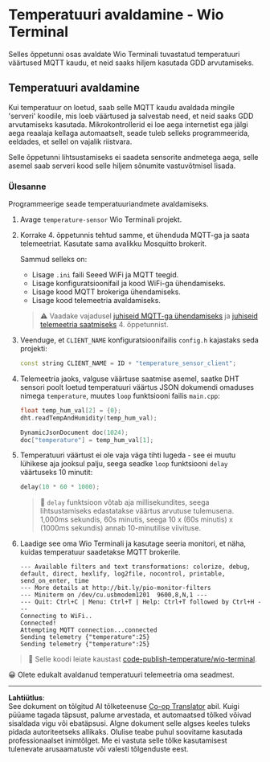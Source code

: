 <!--
CO_OP_TRANSLATOR_METADATA:
{
  "original_hash": "df28cd649cd892bcce034e064913b2f3",
  "translation_date": "2025-10-11T12:33:38+00:00",
  "source_file": "2-farm/lessons/1-predict-plant-growth/wio-terminal-temp-publish.md",
  "language_code": "et"
}
-->
# Temperatuuri avaldamine - Wio Terminal

Selles õppetunni osas avaldate Wio Terminali tuvastatud temperatuuri väärtused MQTT kaudu, et neid saaks hiljem kasutada GDD arvutamiseks.

## Temperatuuri avaldamine

Kui temperatuur on loetud, saab selle MQTT kaudu avaldada mingile 'serveri' koodile, mis loeb väärtused ja salvestab need, et neid saaks GDD arvutamiseks kasutada. Mikrokontrollerid ei loe aega internetist ega jälgi aega reaalaja kellaga automaatselt, seade tuleb selleks programmeerida, eeldades, et sellel on vajalik riistvara.

Selle õppetunni lihtsustamiseks ei saadeta sensorite andmetega aega, selle asemel saab serveri kood selle hiljem sõnumite vastuvõtmisel lisada.

### Ülesanne

Programmeerige seade temperatuuriandmete avaldamiseks.

1. Avage `temperature-sensor` Wio Terminali projekt.

1. Korrake 4. õppetunnis tehtud samme, et ühenduda MQTT-ga ja saata telemeetriat. Kasutate sama avalikku Mosquitto brokerit.

    Sammud selleks on:

    - Lisage `.ini` faili Seeed WiFi ja MQTT teegid.
    - Lisage konfiguratsioonifail ja kood WiFi-ga ühendamiseks.
    - Lisage kood MQTT brokeriga ühendamiseks.
    - Lisage kood telemeetria avaldamiseks.

    > ⚠️ Vaadake vajadusel [juhiseid MQTT-ga ühendamiseks](../../../1-getting-started/lessons/4-connect-internet/wio-terminal-mqtt.md) ja [juhiseid telemeetria saatmiseks](../../../1-getting-started/lessons/4-connect-internet/wio-terminal-telemetry.md) 4. õppetunnist.

1. Veenduge, et `CLIENT_NAME` konfiguratsioonifailis `config.h` kajastaks seda projekti:

    ```cpp
    const string CLIENT_NAME = ID + "temperature_sensor_client";
    ```

1. Telemeetria jaoks, valguse väärtuse saatmise asemel, saatke DHT sensori poolt loetud temperatuuri väärtus JSON dokumendi omaduses nimega `temperature`, muutes `loop` funktsiooni failis `main.cpp`:

    ```cpp
    float temp_hum_val[2] = {0};
    dht.readTempAndHumidity(temp_hum_val);

    DynamicJsonDocument doc(1024);
    doc["temperature"] = temp_hum_val[1];
    ```

1. Temperatuuri väärtust ei ole vaja väga tihti lugeda - see ei muutu lühikese aja jooksul palju, seega seadke `loop` funktsiooni `delay` väärtuseks 10 minutit:

    ```cpp
    delay(10 * 60 * 1000);
    ```

    > 💁 `delay` funktsioon võtab aja millisekundites, seega lihtsustamiseks edastatakse väärtus arvutuse tulemusena. 1,000ms sekundis, 60s minutis, seega 10 x (60s minutis) x (1000ms sekundis) annab 10-minutilise viivituse.

1. Laadige see oma Wio Terminali ja kasutage seeria monitori, et näha, kuidas temperatuur saadetakse MQTT brokerile.

    ```output
    --- Available filters and text transformations: colorize, debug, default, direct, hexlify, log2file, nocontrol, printable, send_on_enter, time
    --- More details at http://bit.ly/pio-monitor-filters
    --- Miniterm on /dev/cu.usbmodem1201  9600,8,N,1 ---
    --- Quit: Ctrl+C | Menu: Ctrl+T | Help: Ctrl+T followed by Ctrl+H ---
    Connecting to WiFi..
    Connected!
    Attempting MQTT connection...connected
    Sending telemetry {"temperature":25}
    Sending telemetry {"temperature":25}
    ```

> 💁 Selle koodi leiate kaustast [code-publish-temperature/wio-terminal](../../../../../2-farm/lessons/1-predict-plant-growth/code-publish-temperature/wio-terminal).

😀 Olete edukalt avaldanud temperatuuri telemeetria oma seadmest.

---

**Lahtiütlus**:  
See dokument on tõlgitud AI tõlketeenuse [Co-op Translator](https://github.com/Azure/co-op-translator) abil. Kuigi püüame tagada täpsust, palume arvestada, et automaatsed tõlked võivad sisaldada vigu või ebatäpsusi. Algne dokument selle algses keeles tuleks pidada autoriteetseks allikaks. Olulise teabe puhul soovitame kasutada professionaalset inimtõlget. Me ei vastuta selle tõlke kasutamisest tulenevate arusaamatuste või valesti tõlgenduste eest.